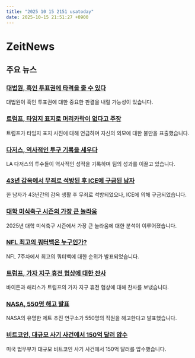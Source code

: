 ```yaml
---
title: "2025 10 15 2151 usatoday"
date: 2025-10-15 21:51:27 +0900
---
```


# ZeitNews
## 주요 뉴스

### [대법원, 흑인 투표권에 타격을 줄 수 있다](https://www.usatoday.com/story/news/politics/2025/10/13/supreme-court-voting-rights-act-black-louisiana-redistrict/86659491007/)
 대법원이 흑인 투표권에 대한 중요한 판결을 내릴 가능성이 있습니다.

### [트럼프, 타임지 표지로 머리카락이 없다고 주장](https://www.usatoday.com/story/news/politics/2025/10/14/trump-time-magazine-cover/86686592007/)
 트럼프가 타임지 표지 사진에 대해 언급하며 자신의 외모에 대한 불만을 표출했습니다.

### [다저스, 역사적인 투구 기록을 세우다](https://www.usatoday.com/story/sports/mlb/columnist/bob-nightengale/2025/10/15/yoshinobu-yamamoto-dodgers-stats-nlcs-brewers/86701510007/)
 LA 다저스의 투수들이 역사적인 성적을 기록하며 팀의 성과를 이끌고 있습니다.

### [43년 감옥에서 무죄로 석방된 후 ICE에 구금된 남자](https://www.usatoday.com/story/news/nation/2025/10/15/exonerated-after-40-years-prison-ice-custody/86678344007/)
 한 남자가 43년간의 감옥 생활 후 무죄로 석방되었으나, ICE에 의해 구금되었습니다.

### [대학 미식축구 시즌의 가장 큰 놀라움](https://www.usatoday.com/story/sports/ncaaf/2025/10/15/college-football-biggest-surprises-season-indiana-alabama/86694724007/)
 2025년 대학 미식축구 시즌에서 가장 큰 놀라움에 대한 분석이 이루어졌습니다.

### [NFL 최고의 쿼터백은 누구인가?](https://www.usatoday.com/story/sports/nfl/2025/10/15/nfl-qb-power-rankings-week-7/86686901007/)
 NFL 7주차에서 최고의 쿼터백에 대한 순위가 발표되었습니다.

### [트럼프, 가자 지구 휴전 협상에 대한 찬사](https://www.usatoday.com/story/news/politics/2025/10/15/biden-harris-trump-gaza-ceasefire-hostage-deal/86686382007/)
 바이든과 해리스가 트럼프의 가자 지구 휴전 협상에 대해 찬사를 보냈습니다.

### [NASA, 550명 해고 발표](https://www.usatoday.com/story/news/nation/2025/10/15/layoffs-nasa-pasadena-california/86702779007/)
 NASA의 유명한 제트 추진 연구소가 550명의 직원을 해고한다고 발표했습니다.

### [비트코인, 대규모 사기 사건에서 150억 달러 압수](https://www.usatoday.com/story/news/nation/2025/10/15/bitcoin-chen-zhi-pig-butchering-scams-cambodia/86699378007/)
 미국 법무부가 대규모 비트코인 사기 사건에서 150억 달러를 압수했습니다.